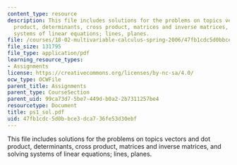 ```yaml
---
content_type: resource
description: This file includes solutions for the problems on topics vectors and dot
  product, determinants, cross product, matrices and inverse matrices, and solving
  systems of linear equations; lines, planes.
file: /courses/18-02-multivariable-calculus-spring-2006/47fb1cdc5d0bbce3dca736fe53d30ebf_ps1_sol.pdf
file_size: 131795
file_type: application/pdf
learning_resource_types:
- Assignments
license: https://creativecommons.org/licenses/by-nc-sa/4.0/
ocw_type: OCWFile
parent_title: Assignments
parent_type: CourseSection
parent_uid: 99ca73d7-5be7-449d-b0a2-2b7311257be4
resourcetype: Document
title: ps1_sol.pdf
uid: 47fb1cdc-5d0b-bce3-dca7-36fe53d30ebf
---
```

This file includes solutions for the problems on topics vectors and dot product, determinants, cross product, matrices and inverse matrices, and solving systems of linear equations; lines, planes.